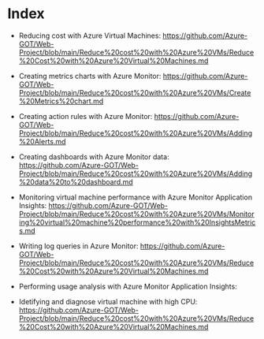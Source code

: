 # Index

- Reducing cost with Azure Virtual Machines: https://github.com/Azure-GOT/Web-Project/blob/main/Reduce%20cost%20with%20Azure%20VMs/Reduce%20Cost%20with%20Azure%20Virtual%20Machines.md

- Creating metrics charts with Azure Monitor: https://github.com/Azure-GOT/Web-Project/blob/main/Reduce%20cost%20with%20Azure%20VMs/Create%20Metrics%20chart.md

- Creating action rules with Azure Monitor: https://github.com/Azure-GOT/Web-Project/blob/main/Reduce%20cost%20with%20Azure%20VMs/Adding%20Alerts.md

- Creating dashboards with Azure Monitor data: https://github.com/Azure-GOT/Web-Project/blob/main/Reduce%20cost%20with%20Azure%20VMs/Adding%20data%20to%20dashboard.md

- Monitoring virtual machine performance with Azure Monitor Application Insights: https://github.com/Azure-GOT/Web-Project/blob/main/Reduce%20cost%20with%20Azure%20VMs/Monitoring%20virtual%20machine%20performance%20with%20InsightsMetrics.md

- Writing log queries in Azure Monitor: https://github.com/Azure-GOT/Web-Project/blob/main/Reduce%20cost%20with%20Azure%20VMs/Reduce%20Cost%20with%20Azure%20Virtual%20Machines.md

- Performing usage analysis with Azure Monitor Application Insights:

- Idetifying and diagnose virtual machine with high CPU: https://github.com/Azure-GOT/Web-Project/blob/main/Reduce%20cost%20with%20Azure%20VMs/Reduce%20Cost%20with%20Azure%20Virtual%20Machines.md
